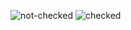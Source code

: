  
![not-checked](https://github.com/user-attachments/assets/ff6ca85f-675e-447c-b8aa-f95f0d7282dc)
![checked](https://github.com/user-attachments/assets/36302d4c-7651-4ce2-a189-aa9c44601393)
